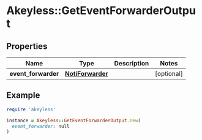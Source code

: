 # Akeyless::GetEventForwarderOutput

## Properties

| Name | Type | Description | Notes |
| ---- | ---- | ----------- | ----- |
| **event_forwarder** | [**NotiForwarder**](NotiForwarder.md) |  | [optional] |

## Example

```ruby
require 'akeyless'

instance = Akeyless::GetEventForwarderOutput.new(
  event_forwarder: null
)
```

